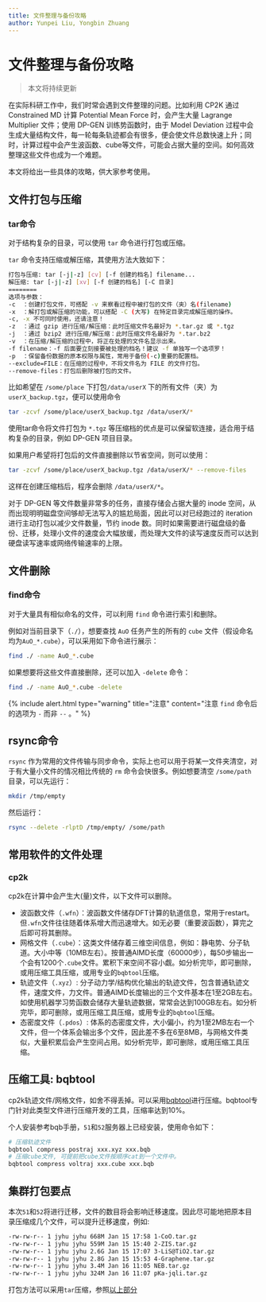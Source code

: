 ```yaml
---
title: 文件整理与备份攻略
author: Yunpei Liu, Yongbin Zhuang
---
```


# 文件整理与备份攻略

> 本文将持续更新

在实际科研工作中，我们时常会遇到文件整理的问题。比如利用 CP2K 通过 Constrained MD 计算 Potential Mean Force 时，会产生大量 Lagrange Multiplier 文件；使用 DP-GEN 训练势函数时，由于 Model Deviation 过程中会生成大量结构文件，每一轮每条轨迹都会有很多，便会使文件总数快速上升；同时，计算过程中会产生波函数、cube等文件，可能会占据大量的空间。如何高效整理这些文件也成为一个难题。

本文将给出一些具体的攻略，供大家参考使用。

## 文件打包与压缩

### tar命令

对于结构复杂的目录，可以使用 `tar` 命令进行打包或压缩。

`tar` 命令支持压缩或解压缩，其使用方法大致如下：

```bash
打包与压缩: tar [-j|-z] [cv] [-f 创建的档名] filename... 
解压缩: tar [-j|-z] [xv] [-f 创建的档名] [-C 目录]
========
选项与参数：
-c  ：创建打包文件，可搭配 -v 来察看过程中被打包的文件（夹）名(filename)
-x  ：解打包或解压缩的功能，可以搭配 -C (大写) 在特定目录完成解压缩的操作。
-c, -x 不可同时使用，还请注意！
-z  ：通过 gzip 进行压缩/解压缩：此时压缩文件名最好为 *.tar.gz 或 *.tgz
-j  ：通过 bzip2 进行压缩/解压缩：此时压缩文件名最好为 *.tar.bz2
-v  ：在压缩/解压缩的过程中，将正在处理的文件名显示出来。
-f filename：-f 后面要立刻接要被处理的档名！建议 -f 单独写一个选项罗！
-p  ：保留备份数据的原本权限与属性，常用于备份(-c)重要的配置档。
--exclude=FILE：在压缩的过程中，不将文件名为 FILE 的文件打包。
--remove-files：打包后删除被打包的文件。
```

比如希望在 `/some/place` 下打包`/data/userX` 下的所有文件（夹）为 `userX_backup.tgz`，便可以使用命令

```bash
tar -zcvf /some/place/userX_backup.tgz /data/userX/*
```

使用tar命令将文件打包为 `*.tgz` 等压缩档的优点是可以保留软连接，适合用于结构复杂的目录，例如 DP-GEN 项目目录。

如果用户希望将打包后的文件直接删除以节省空间，则可以使用：

```bash
tar -zcvf /some/place/userX_backup.tgz /data/userX/* --remove-files
```

这样在创建压缩档后，程序会删除 `/data/userX/*`。

对于 DP-GEN 等文件数量非常多的任务，直接存储会占据大量的 inode 空间，从而出现明明磁盘空间够却无法写入的尴尬局面，因此可以对已经跑过的 iteration 进行主动打包以减少文件数量，节约 inode 数。同时如果需要进行磁盘级的备份、迁移，处理小文件的速度会大幅放缓，而处理大文件的读写速度反而可以达到硬盘读写速率或网络传输速率的上限。

## 文件删除

### find命令

对于大量具有相似命名的文件，可以利用 `find` 命令进行索引和删除。

例如对当前目录下（`./`），想要查找 `AuO` 任务产生的所有的 `cube` 文件（假设命名均为`AuO_*.cube`），可以采用如下命令进行展示：

```bash
find ./ -name AuO_*.cube
```

如果想要将这些文件直接删除，还可以加入 `-delete` 命令：

```bash
find ./ -name AuO_*.cube -delete
```

{% include alert.html type="warning" title="注意" content="注意 <code>find</code> 命令后的选项为 <code>-</code> 而非 <code>--</code> 。" %}

## rsync命令

`rsync` 作为常用的文件传输与同步命令，实际上也可以用于将某一文件夹清空，对于有大量小文件的情况相比传统的 `rm` 命令会快很多。例如想要清空 `/some/path` 目录，可以先运行：

```bash
mkdir /tmp/empty
```

然后运行：

 ```bash
rsync --delete -rlptD /tmp/empty/ /some/path
 ```



## 常用软件的文件处理

### cp2k

cp2k在计算中会产生大(量)文件，以下文件可以删除。

- 波函数文件（`.wfn`）：波函数文件储存DFT计算的轨道信息，常用于restart。但`.wfn`文件往往随着体系增大而迅速增大。如无必要（重要波函数），算完之后即可将其删除。
- 网格文件（`.cube`）：这类文件储存着三维空间信息，例如：静电势、分子轨道。大小中等（10MB左右）。按普通AIMD长度（60000步），每50步输出一个会有1200个`.cube`文件。累积下来空间不容小觑。如分析完毕，即可删除，或用压缩工具压缩，或用专业的`bqbtool`压缩。
- 轨迹文件（`.xyz`）: 分子动力学/结构优化输出的轨迹文件，包含普通轨迹文件，速度文件，力文件。普通AIMD长度输出的三个文件基本在1至2GB左右。如使用机器学习势函数会储存大量轨迹数据，常常会达到100GB左右。如分析完毕，即可删除，或用压缩工具压缩，或用专业的`bqbtool`压缩。
- 态密度文件（`.pdos`）: 体系的态密度文件，大小偏小，约为1至2MB左右一个文件，但一个体系会输出多个文件，因此差不多在6至8MB，与网格文件类似，大量积累后会产生空间占用。如分析完毕，即可删除，或用压缩工具压缩。



## 压缩工具: bqbtool

cp2k轨迹文件/网格文件，如舍不得丢掉。可以采用[bqbtool](https://brehm-research.de/bqb.php)进行压缩。bqbtool专门针对此类型文件进行压缩开发的工具，压缩率达到10%。

个人安装参考bqb手册，`51`和`52`服务器上已经安装，使用命令如下：

```bash
# 压缩轨迹文件
bqbtool compress postraj xxx.xyz xxx.bqb
# 压缩cube文件, 可提前把cube文件按顺序cat到一个文件中。
bqbtool compress voltraj xxx.cube xxx.bqb
```

## 集群打包要点

本次`51`和`52`将进行迁移，文件的数目将会影响迁移速度。因此尽可能地把原本目录压缩成几个文件，可以提升迁移速度，例如:

```bash
-rw-rw-r-- 1 jyhu jyhu 668M Jan 15 17:58 1-CoO.tar.gz
-rw-rw-r-- 1 jyhu jyhu 559M Jan 15 15:40 2-ZIS.tar.gz
-rw-rw-r-- 1 jyhu jyhu 2.6G Jan 15 17:07 3-LiS@TiO2.tar.gz
-rw-rw-r-- 1 jyhu jyhu 2.8G Jan 15 15:53 4-Graphene.tar.gz
-rw-rw-r-- 1 jyhu jyhu 3.4M Jan 16 11:05 NEB.tar.gz
-rw-rw-r-- 1 jyhu jyhu 324M Jan 16 11:07 pKa-jqli.tar.gz
```

打包方法可以采用`tar`压缩，参照[以上部分](#文件打包与压缩)


